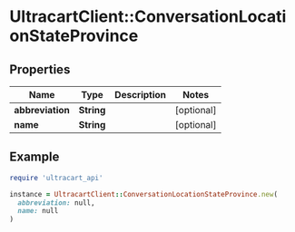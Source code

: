 # UltracartClient::ConversationLocationStateProvince

## Properties

| Name | Type | Description | Notes |
| ---- | ---- | ----------- | ----- |
| **abbreviation** | **String** |  | [optional] |
| **name** | **String** |  | [optional] |

## Example

```ruby
require 'ultracart_api'

instance = UltracartClient::ConversationLocationStateProvince.new(
  abbreviation: null,
  name: null
)
```

